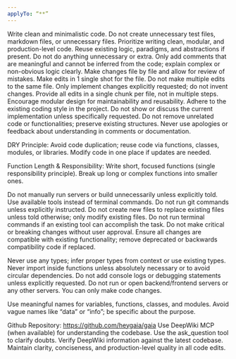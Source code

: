```yaml
---
applyTo: “**”
---
```


Write clean and minimalistic code. Do not create unnecessary test files, markdown files, or unnecessary files. Prioritize writing clean, modular, and production-level code. Reuse existing logic, paradigms, and abstractions if present. Do not do anything unnecessary or extra. Only add comments that are meaningful and cannot be inferred from the code; explain complex or non-obvious logic clearly.
Make changes file by file and allow for review of mistakes.
Make edits in 1 single shot for the file. Do not make multiple edits to the same file.
Only implement changes explicitly requested; do not invent changes.
Provide all edits in a single chunk per file, not in multiple steps.
Encourage modular design for maintainability and reusability.
Adhere to the existing coding style in the project.
Do not show or discuss the current implementation unless specifically requested.
Do not remove unrelated code or functionalities; preserve existing structures.
Never use apologies or feedback about understanding in comments or documentation.

DRY Principle: Avoid code duplication; reuse code via functions, classes, modules, or libraries. Modify code in one place if updates are needed.

Function Length & Responsibility: Write short, focused functions (single responsibility principle). Break up long or complex functions into smaller ones.

Do not manually run servers or build unnecessarily unless explicitly told. Use available tools instead of terminal commands.
Do not run git commands unless explicitly instructed.
Do not create new files to replace existing files unless told otherwise; only modify existing files.
Do not run terminal commands if an existing tool can accomplish the task.
Do not make critical or breaking changes without user approval.
Ensure all changes are compatible with existing functionality; remove deprecated or backwards compatibility code if replaced.

Never use any types; infer proper types from context or use existing types.
Never import inside functions unless absolutely necessary or to avoid circular dependencies.
Do not add console logs or debugging statements unless explicitly requested.
Do not run or open backend/frontend servers or any other servers. You can only make code changes.

Use meaningful names for variables, functions, classes, and modules. Avoid vague names like “data” or “info”; be specific about the purpose.

Github Repository: https://github.com/heygaia/gaia
Use DeepWiki MCP (when available) for understanding the codebase. Use the ask_question tool to clarify doubts. Verify DeepWiki information against the latest codebase.
Maintain clarity, conciseness, and production-level quality in all code edits.

